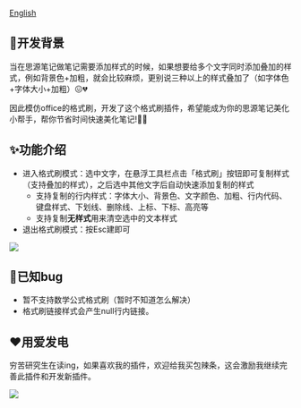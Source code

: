 [English](./README.md)


## 🚀开发背景

当在思源笔记做笔记需要添加样式的时候，如果想要给多个文字同时添加叠加的样式，例如背景色+加粗，就会比较麻烦，更别说三种以上的样式叠加了（如字体色+字体大小+加粗）😖💔


因此模仿office的格式刷，开发了这个格式刷插件，希望能成为你的思源笔记美化小帮手，帮你节省时间快速美化笔记!💃🕺

## ✨功能介绍

- 进入格式刷模式：选中文字，在悬浮工具栏点击「格式刷」按钮即可复制样式（支持叠加的样式），之后选中其他文字后自动快速添加复制的样式
  - 支持复制的行内样式：字体大小、背景色、文字颜色、加粗、行内代码、键盘样式、下划线、删除线、上标、下标、高亮等
  - 支持复制**无样式**用来清空选中的文本样式
- 退出格式刷模式：按Esc建即可

![](https://fastly.jsdelivr.net/gh/Achuan-2/PicBed/assets/思源笔记格式刷插件-2024-10-10.gif)

## 🐛已知bug

- 暂不支持数学公式格式刷（暂时不知道怎么解决）
- 格式刷链接样式会产生null行内链接。


## ❤️用爱发电

穷苦研究生在读ing，如果喜欢我的插件，欢迎给我买包辣条，这会激励我继续完善此插件和开发新插件。

![](https://cdn.nlark.com/yuque/0/2024/jpeg/1408046/1714754573393-9c7f70b0-05ec-489e-b5a2-1a37fb681f6f.jpeg?x-oss-process=image%2Fformat%2Cwebp%2Fresize%2Cw_592%2Climit_0%2Finterlace%2C1)